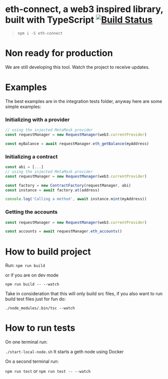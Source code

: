 # eth-connect, a web3 inspired library, built with TypeScript [![Build Status](https://travis-ci.org/decentraland/web3-ts.svg?branch=master)](https://travis-ci.org/decentraland/web3-ts)

> `npm i -S eth-connect`

# Non ready for production

We are still developing this tool. Watch the project to receive updates.

# Examples

The best examples are in the integration tests folder, anyway here are some simple examples:

### Initializing with a provider

```ts
// using the injected MetaMask provider
const requestManager = new RequestManager(web3.currentProvider)

const myBalance = await requestManager.eth_getBalance(myAddress)
```

### Initializing a contract

```ts
const abi = [...]
// using the injected MetaMask provider
const requestManager = new RequestManager(web3.currentProvider)

const factory = new ContractFactory(requestManager, abi)
const instance = await factory.at(address)

console.log('Calling a method', await instance.mint(myAddress))
```

### Getting the accounts

```ts
const requestManager = new RequestManager(web3.currentProvider)

const accounts = await requestManager.eth_accounts()
```

# How to build project

Run: `npm run build`

or if you are on dev mode

`npm run build -- --watch`

Take in consideration that this will only build src files, if you also want to run build test
files just for fun do:

`./node_modules/.bin/tsc --watch`

# How to run tests

On one terminal run:

`./start-local-node.sh` It starts a geth node using Docker

On a second terminal run:

`npm run test` or `npm run test -- --watch`
